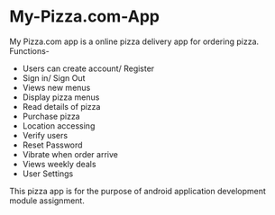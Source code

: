# My-Pizza.com-App
My Pizza.com app is a online pizza delivery app for ordering pizza.
Functions- 
  - Users can create account/ Register
  - Sign in/ Sign Out
  - Views new menus
  - Display pizza menus
  - Read details of pizza
  - Purchase pizza
  - Location accessing
  - Verify users
  - Reset Password
  - Vibrate when order arrive
  - Views weekly deals 
  - User Settings

This pizza app is for the purpose of android application development module assignment.

# 
